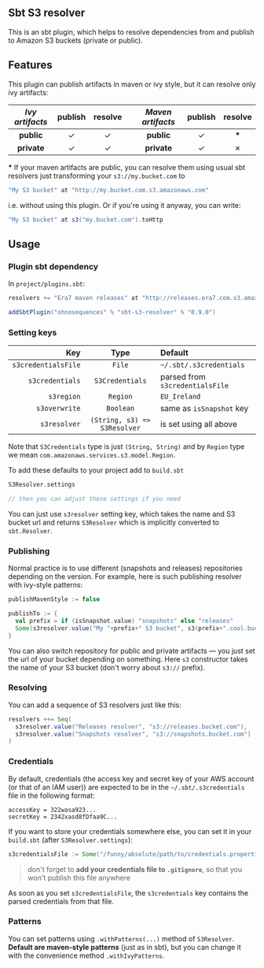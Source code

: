## Sbt S3 resolver

This is an sbt plugin, which helps to resolve dependencies from and publish to Amazon S3 buckets (private or public).

## Features

This plugin can publish artifacts in maven or ivy style, but it can resolve only ivy artifacts:

| _Ivy artifacts_ | publish | resolve |     | _Maven artifacts_ | publish | resolve |
| :-------------: | :-----: | :-----: | --- | :---------------: | :-----: | :-----: |
|    **public**   |    ✓    |    ✓    |     |     **public**    |    ✓    |  __*__  |
|   **private**   |    ✓    |    ✓    |     |    **private**    |    ✓    |    ✗    |

__*__ If your maven artifacts are public, you can resolve them using usual sbt resolvers just transforming your `s3://my.bucket.com` to

```scala
"My S3 bucket" at "http://my.bucket.com.s3.amazonaws.com"
```

i.e. without using this plugin. Or if you're using it anyway, you can write:

```scala
"My S3 bucket" at s3("my.bucket.com").toHttp
```


## Usage

### Plugin sbt dependency

In `project/plugins.sbt`:

```scala
resolvers += "Era7 maven releases" at "http://releases.era7.com.s3.amazonaws.com"

addSbtPlugin("ohnosequences" % "sbt-s3-resolver" % "0.9.0")
```


### Setting keys

|         Key         |             Type             |             Default             |
| ------------------: | :--------------------------: | :------------------------------ |
| `s3credentialsFile` |            `File`            | `~/.sbt/.s3credentials`         |
|     `s3credentials` |       `S3Credentials`        | parsed from `s3credentialsFile` |
|          `s3region` |           `Region`           | `EU_Ireland`                    |
|       `s3overwrite` |          `Boolean`           | same as `isSnapshot` key        |
|        `s3resolver` | `(String, s3) => S3Resolver` | is set using all above          |

Note that `S3Credentials` type is just `(String, String)` and by `Region` type we mean `com.amazonaws.services.s3.model.Region`.

To add these defaults to your project add to `build.sbt`

```scala
S3Resolver.settings

// then you can adjust these settings if you need
```

You can just use `s3resolver` setting key, which takes the name and S3 bucket url and returns `S3Resolver` which is implicitly converted to `sbt.Resolver`.


### Publishing

Normal practice is to use different (snapshots and releases) repositories depending on the version. For example, here is such publishing resolver with ivy-style patterns:

```scala
publishMavenStyle := false

publishTo := { 
  val prefix = if (isSnapshot.value) "snapshots" else "releases"
  Some(s3resolver.value("My "+prefix+" S3 bucket", s3(prefix+".cool.bucket.com") withIvyPatterns)
}
```

You can also switch repository for public and private artifacts — you just set the url of your bucket depending on something. Here `s3` constructor takes the name of your S3 bucket (don't worry about `s3://` prefix).


### Resolving

You can add a sequence of S3 resolvers just like this:

```scala
resolvers ++= Seq(
  s3resolver.value("Releases resolver", "s3://releases.bucket.com"),
  s3resolver.value("Snapshots resolver", "s3://snapshots.bucket.com")
)
```


### Credentials

By default, credentials (the access key and secret key of your AWS account (or that of an IAM user)) are expected to be in the `~/.sbt/.s3credentials` file in the following format:

```
accessKey = 322wasa923...
secretKey = 2342xasd8fDfaa9C...
```

If you want to store your credentials somewhere else, you can set it in your `build.sbt` (after `S3Resolver.settings`):

```scala
s3credentialsFile := Some("/funny/absolute/path/to/credentials.properties")
```

> don't forget to **add your credentials file to `.gitignore`**, so that you won't publish this file anywhere

As soon as you set `s3credentialsFile`, the `s3credentials` key contains the parsed credentials from that file.


### Patterns

You can set patterns using `.withPatterns(...)` method of `S3Resolver`. **Default are maven-style patterns** (just as in sbt), but you can change it with the convenience method `.withIvyPatterns`.
